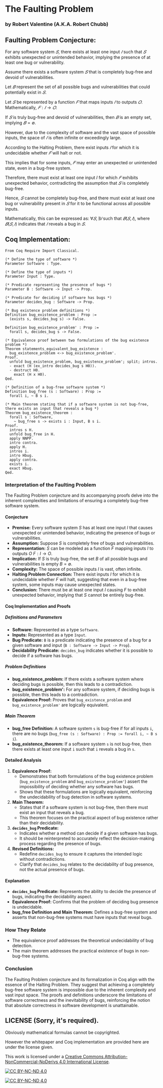 # The Faulting Problem
### by Robert Valentine (A.K.A. Robert Chubb)

## Faulting Problem Conjecture:
For any software system $𝑆$, there exists at least one input $𝐼$ such that $𝑆$ exhibits unexpected or unintended behavior, implying the presence of at least one bug or vulnerability.

Assume there exists a software system $𝑆$ that is completely bug-free and devoid of vulnerabilities. 

Let $𝐵$ represent the set of all possible bugs and vulnerabilities that could potentially exist in $𝑆$.  

Let $𝑆$ be represented by a function $𝐹$ that maps inputs $𝐼$ to outputs $𝑂$. Mathematically, $𝐹:𝐼→𝑂$.  

If $𝑆$ is truly bug-free and devoid of vulnerabilities, then $𝐵$ is an empty set, implying $𝐵=∅$.  

However, due to the complexity of software and the vast space of possible inputs, the space of $𝐼$ is often infinite or exceedingly large.  

According to the Halting Problem, there exist inputs $𝐼$ for which it is undecidable whether $𝐹$ will halt or not.  

This implies that for some inputs, $𝐹$ may enter an unexpected or unintended state, even in a bug-free system.  

Therefore, there must exist at least one input 𝐼 for which $𝐹$ exhibits unexpected behavior, contradicting the assumption that $𝑆$ is completely bug-free.  

Hence, $𝑆$ cannot be completely bug-free, and there must exist at least one bug or vulnerability present in $𝑆$ for it to be functional across all possible inputs.  

Mathematically, this can be expressed as: $∀𝑆,∃𝐼$ such that $𝐵(𝑆,𝐼)$, where $𝐵(𝑆,𝐼)$ indicates that $𝐼$ reveals a bug in $𝑆$.

## Coq Implementation:
```coq
From Coq Require Import Classical.

(* Define the type of software *)
Parameter Software : Type.

(* Define the type of inputs *)
Parameter Input : Type.

(* Predicate representing the presence of bugs *)
Parameter B : Software -> Input -> Prop.

(* Predicate for deciding if software has bugs *)
Parameter decides_bug : Software -> Prop.

(* Bug existence problem definitions *)
Definition bug_existence_problem : Prop :=
  (exists s, decides_bug s) -> False.

Definition bug_existence_problem' : Prop :=
  forall s, decides_bug s -> False.

(* Equivalence proof between two formulations of the bug existence problem *)
Theorem statements_equivalent_bug_existence :
  bug_existence_problem <-> bug_existence_problem'.
Proof.
  unfold bug_existence_problem, bug_existence_problem'; split; intros.
  - exact (H (ex_intro decides_bug s H0)).
  - destruct H0.
    exact (H x H0).
Qed.

(* Definition of a bug-free software system *)
Definition bug_free (s : Software) : Prop :=
  forall i, ~ B s i.

(* Main theorem stating that if a software system is not bug-free, there exists an input that reveals a bug *)
Theorem bug_existence_theorem :
  forall s : Software,
    ~ bug_free s -> exists i : Input, B s i.
Proof.
  intros s H.
  unfold bug_free in H.
  apply NNPP.
  intro contra.
  apply H.
  intros i.
  intro Hbug.
  apply contra.
  exists i.
  exact Hbug.
Qed.
```

### Interpretation of the Faulting Problem
The Faulting Problem conjecture and its accompanying proofs delve into the inherent complexities and limitations of ensuring a completely bug-free software system.

#### Conjecture
- **Premise:** Every software system $S$ has at least one input $I$ that causes unexpected or unintended behavior, indicating the presence of bugs or vulnerabilities.
- **Assumption:** Suppose $S$ is completely free of bugs and vulnerabilities.
- **Representation:** $S$ can be modeled as a function $F$ mapping inputs $I$ to outputs $O$ $F: I \to O$.
- **Implication:** If $S$ is truly bug-free, the set $B$ of all possible bugs and vulnerabilities is empty $B = \emptyset$.
- **Complexity:** The space of possible inputs $I$ is vast, often infinite.
- **Halting Problem Connection:** There exist inputs $I$ for which it is undecidable whether $F$ will halt, suggesting that even in a bug-free system, some inputs may cause unexpected states.
- **Conclusion:** There must be at least one input $I$ causing $F$ to exhibit unexpected behavior, implying that $S$ cannot be entirely bug-free.

#### Coq Implementation and Proofs
##### Definitions and Parameters
- **Software:** Represented as a type `Software`.
- **Inputs:** Represented as a type `Input`.
- **Bug Predicate:** `B` is a predicate indicating the presence of a bug for a given software and input (`B : Software -> Input -> Prop`).
- **Decidability Predicate:** `decides_bug` indicates whether it is possible to decide if a software has bugs.
##### Problem Definitions
- **bug_existence_problem:** If there exists a software system where deciding bugs is possible, then this leads to a contradiction.
- **bug_existence_problem':** For any software system, if deciding bugs is possible, then this leads to a contradiction.
- **Equivalence Proof:** Proves that `bug_existence_problem` and `bug_existence_problem'` are logically equivalent.
##### Main Theorem
- **bug_free Definition:** A software system `s` is bug-free if for all inputs `i`, there are no bugs (`bug_free (s : Software) : Prop := forall i, ~ B s i`).
- **bug_existence_theorem:** If a software system `s` is not bug-free, then there exists at least one input `i` such that `i` reveals a bug in `s`.

#### Detailed Analysis
1. **Equivalence Proof:**
   - Demonstrates that both formulations of the bug existence problem (`bug_existence_problem` and `bug_existence_problem'`) assert the impossibility of deciding whether any software has bugs.
   - Shows that these formulations are logically equivalent, reinforcing the undecidability of bug detection in software systems.
2. **Main Theorem:**
   - States that if a software system is not bug-free, then there must exist an input that reveals a bug.
   - This theorem focuses on the practical aspect of bug existence rather than their decidability.
3. **`decides_bug` Predicate:**
   - Indicates whether a method can decide if a given software has bugs.
   - It should be reinterpreted to accurately reflect the decision-making process regarding the presence of bugs.
4. **Revised Definitions:**
   - Redefine `decides_bug` to ensure it captures the intended logic without contradictions.
   - Clarify that `decides_bug` relates to the decidability of bug presence, not the actual presence of bugs.

#### Explanation
- **`decides_bug` Predicate:** Represents the ability to decide the presence of bugs, indicating the decidability aspect.
- **Equivalence Proof:** Confirms that the problem of deciding bug presence is undecidable.
- **bug_free Definition and Main Theorem:** Defines a bug-free system and asserts that non-bug-free systems must have inputs that reveal bugs.

### How They Relate
- The equivalence proof addresses the theoretical undecidability of bug detection.
- The main theorem addresses the practical existence of bugs in non-bug-free systems.

### Conclusion
The Faulting Problem conjecture and its formalization in Coq align with the essence of the Halting Problem. They suggest that achieving a completely bug-free software system is impossible due to the inherent complexity and vast input space. The proofs and definitions underscore the limitations of software correctness and the inevitability of bugs, reinforcing the notion that absolute correctness in software development is unattainable.

## LICENSE (Sorry, it's required).
Obviously mathematical formulas cannot be copyrighted.

However the whitepaper and Coq implementation are provided here are under the license given.

This work is licensed under a [Creative Commons Attribution-NonCommercial-NoDerivs 4.0 International License][cc-by-nc-nd].

[![CC BY-NC-ND 4.0][cc-by-nc-nd-shield]][cc-by-nc-nd]

[![CC BY-NC-ND 4.0][cc-by-nc-nd-image]][cc-by-nc-nd]

[cc-by-nc-nd]: http://creativecommons.org/licenses/by-nc-nd/4.0/
[cc-by-nc-nd-image]: https://licensebuttons.net/l/by-nc-nd/4.0/88x31.png
[cc-by-nc-nd-shield]: https://img.shields.io/badge/License-CC%20BY--NC--ND%204.0-lightgrey.svg


